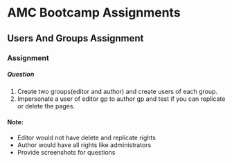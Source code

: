 # AMC Bootcamp Assignments
## Users And Groups Assignment
### Assignment


##### Question

	
1. Create two groups(editor and author) and create users of each group.
2. Impersonate a user of editor gp to author gp  and test if you can replicate or delete the pages.

#### Note: 
- Editor would not have delete and replicate rights
- Author would have all rights like administrators
- Provide screenshots for questions

 	


